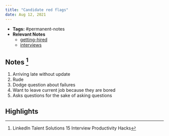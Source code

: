 ```yaml
---
title: "Candidate red flags"
date: Aug 12, 2021
---
```


- **Tags:** #permanent-notes 
- **Relevant Notes**
	- [getting-hired](notes/getting-hired.md)
	- [interviews](notes/interviews.md)


## Notes [^1]
1. Arriving late without update
2. Rude
3. Dodge question about failures
4. Want to leave current job because they are bored
5. Asks questions for the sake of asking questions

## Highlights


[^1]: LinkedIn Talent Solutions 15 Interview Productivity Hacks